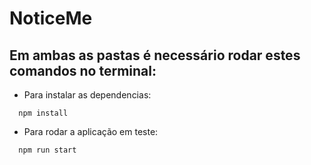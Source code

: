 # NoticeMe

## Em ambas as pastas é necessário rodar estes comandos no terminal:

- Para instalar as dependencias:
```
  npm install
```
- Para rodar a aplicação em teste:

```
  npm run start  
```
